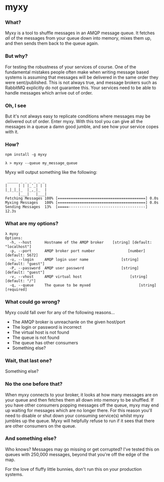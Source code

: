 # myxy

### What?

Myxy is a tool to shuffle messages in an AMQP message queue. It fetches *all* of the messages from your queue down into memory, mixes them up, and then sends them back to the queue again.

### But why?

For testing the robustness of your services of course. One of the fundamental mistakes people often make when writing message based systems is assuming that messages will be delivered in the same order they were sent/published. This is not always true, and message brokers such as RabbitMQ explicitly do not guarantee this. Your services need to be able to handle messages which arrive out of order.

### Oh, I see

But it's not always easy to replicate conditions where messages may be delivered out of order. Enter myxy. With this tool you can give all the messages in a queue a damn good jumble, and see how your service copes with it.

### How?

`npm install -g myxy`

`λ > myxy --queue my_message_queue`

Myxy will output something like the following:

```
 _____ _ _ _ _ _ _
|     | | |_'_| | |
|_|_|_|_  |_,_|_  |
      |___|   |___|
Fetching Messages 100% [========================================] 0.0s
Myxing Messages   100% [========================================] 0.0s
Sending Messages  13%  [=====-----------------------------------] 12.3s
```

### What are my options?

```
λ myxy
Options:
  -h, --host      Hostname of the AMQP broker    [string] [default: "localhost"]
  -p, --port      AMQP broker port number               [number] [default: 5672]
  -u, --login     AMQP login user name               [string] [default: "guest"]
  -P, --password  AMQP user password                 [string] [default: "guest"]
  -v, --vhost     AMQP virtual host                      [string] [default: "/"]
  -q, --queue     The queue to be myxed                      [string] [required]
```

### What could go wrong?
Myxy could fall over for any of the following reasons...
- The AMQP broker is unreachanle on the given host/port
- The login or password is incorrect
- The virtual host is not found
- The queue is not found
- The queue has other consumers
- Something else?

### Wait, that last one?

Something else?

### No the one before that?
When myxy connects to your broker, it looks at how many messages are on your queue and then fetches them all down into memory to be shuffled. If you have other consumers popping messages off the queue, myxy may end up waiting for messages which are no longer there. For this reason you'll need to disable or shut down your consuming service(s) whilst myxy jumbles up the queue. Myxy will helpfully refuse to run if it sees that there are other consumers on the queue.

### And something else?
Who knows? Messages may go missing or get corrupted? I've tested this on queues with 250,000 messages, beyond that you're off the edge of the map.

For the love of fluffy little bunnies, don't run this on your production systems.